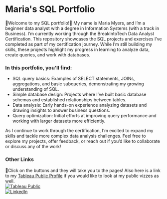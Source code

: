 # Maria's SQL Portfolio
🌊Welcome to my SQL portfolio!🌊
My name is Maria Myers, and I’m a beginner data analyst with a degree in Information Systems (with a track in Business). I’m currently working through the BreakIntoTech Data Analyst Certification. This repository showcases the SQL projects and exercises I’ve completed as part of my certification journey. While I’m still building my skills, these projects highlight my progress in learning to analyze data, create queries, and work with databases.

### In this portfolio, you’ll find:

- SQL query basics: Examples of SELECT statements, JOINs, aggregations, and basic subqueries, demonstrating my growing understanding of SQL.
- Simple database design: Projects where I’ve built basic database schemas and established relationships between tables.
- Data analysis: Early hands-on experience analyzing datasets and drawing insights to answer business questions.
- Query optimization: Initial efforts at improving query performance and working with larger datasets more efficiently.

As I continue to work through the certification, I’m excited to expand my skills and tackle more complex data analysis challenges. Feel free to explore my projects, offer feedback, or reach out if you’d like to collaborate or discuss any of the work!

### Other Links
🔮Click on the buttons and they will take you to the pages!
Also here is a link to my [Tableau Public Profile](https://public.tableau.com/app/profile/maria.myers/vizzes) if you would like to look at my public vizzes as well. </br>
[![Tableau Public](https://img.shields.io/badge/Tableau-%2301B0F1.svg?style=for-the-badge&logo=tableau&logoColor=white)](https://public.tableau.com/app/profile/maria.myers/vizzes) </br>
[![LinkedIn](https://img.shields.io/badge/linkedin-%230077B5.svg?style=for-the-badge&logo=linkedin&logoColor=white)](https://www.linkedin.com/in/maria-myers-towson2023/)

